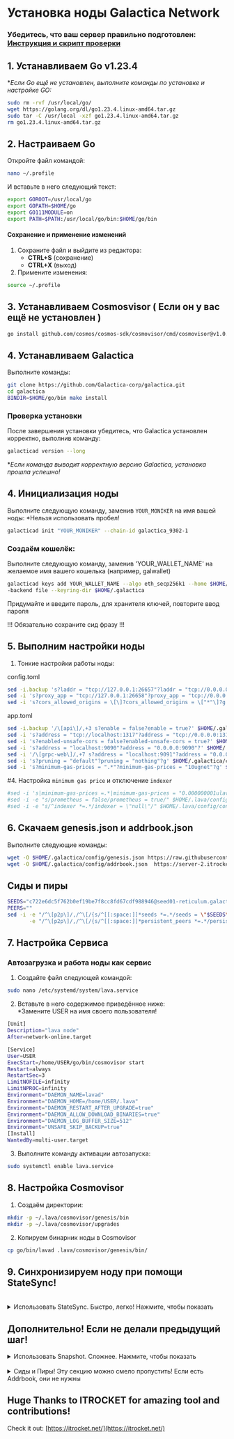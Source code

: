 # Установка ноды Galactica Network
### Убедитесь, что ваш сервер правильно подготовлен: [Инструкция и скрипт проверки](https://github.com/ptzruslan/tools/tree/main/validator/tech02)
  ## 1. Устанавливаем Go v1.23.4

**Если Go ещё не установлен, выполните команды по установке и настройке GO:*

```bash
sudo rm -rvf /usr/local/go/
wget https://golang.org/dl/go1.23.4.linux-amd64.tar.gz
sudo tar -C /usr/local -xzf go1.23.4.linux-amd64.tar.gz
rm go1.23.4.linux-amd64.tar.gz
```

## 2. Настраиваем Go

Откройте файл командой:
```bash
nano ~/.profile
```

И вставьте в него следующий текст:

```bash
export GOROOT=/usr/local/go
export GOPATH=$HOME/go
export GO111MODULE=on
export PATH=$PATH:/usr/local/go/bin:$HOME/go/bin
```

#### Сохранение и применение изменений
1. Сохраните файл и выйдите из редактора:
   - **CTRL+S** (сохранение)
   - **CTRL+X** (выход)
2. Примените изменения:
```bash
source ~/.profile
```

## 3. Устанавливаем Cosmosvisor ( Если он у вас ещё не установлен )

```bash
go install github.com/cosmos/cosmos-sdk/cosmovisor/cmd/cosmovisor@v1.0.0
```
## 4. Устанавливаем Galactica

Выполните команды:
```bash
git clone https://github.com/Galactica-corp/galactica.git
cd galactica
BINDIR=$HOME/go/bin make install
```

### Проверка установки
После завершения установки убедитесь, что Galactica установлен корректно, выполнив команду:
```bash
galacticad version --long
```
**Если команда выводит корректную версию Galactica, установка прошла успешно!*

## 4. Инициализация ноды

Выполните следующую команду, заменив `YOUR_MONIKER` на имя вашей ноды:
*Нельзя использовать пробел!

```bash
galacticad init "YOUR_MONIKER" --chain-id galactica_9302-1
```

### Создаём кошелёк:
Выполните следующую команду, заменив 'YOUR_WALLET_NAME' на желаемое имя вашего кошелька (например, galwallet)

```bash
galacticad keys add YOUR_WALLET_NAME --algo eth_secp256k1 --home $HOME/.galactica --keyring
-backend file --keyring-dir $HOME/.galactica
```
Придумайте и введите пароль, для хранителя ключей, повторите ввод пароля

!!! Обязательно сохраните сид фразу !!!

## 5. Выполним настройки ноды

1. Тонкие настройки работы ноды:

config.toml
```bash
sed -i.backup 's?laddr = "tcp://127.0.0.1:26657"?laddr = "tcp://0.0.0.0:26657"?g' $HOME/.galactica/config/config.toml
sed -i 's?proxy_app = "tcp://127.0.0.1:26658"?proxy_app = "tcp://0.0.0.0:26658"?g' $HOME/.galactica/config/config.toml
sed -i 's?cors_allowed_origins = \[\]?cors_allowed_origins = \["*"\]?g' $HOME/.galactica/config/config.toml
```
app.toml

```bash
sed -i.backup '/\[api\]/,+3 s?enable = false?enable = true?' $HOME/.galactica/config/app.toml
sed -i 's?address = "tcp://localhost:1317"?address = "tcp://0.0.0.0:1317"?' $HOME/.galactica/config/app.toml
sed -i 's?enabled-unsafe-cors = false?enabled-unsafe-cors = true?' $HOME/.galactica/config/app.toml
sed -i 's?address = "localhost:9090"?address = "0.0.0.0:9090"?' $HOME/.galactica/config/app.toml
sed -i '/\[grpc-web\]/,+7 s?address = "localhost:9091"?address = "0.0.0.0:9091"?' $HOME/.galactica/config/app.toml
sed -i 's?pruning = "default"?pruning = "nothing"?g' $HOME/.galactica/config/app.toml
sed -i 's?minimum-gas-prices = ".*"?minimum-gas-prices = "10ugnet"?g' $HOME/.galactica/config/app.toml
```

#4. Настройка `minimum gas price` и отключение `indexer`

```bash
#sed -i 's|minimum-gas-prices =.*|minimum-gas-prices = "0.000000001ulava"|g' $HOME/.lava/config/app.toml
#sed -i -e "s/prometheus = false/prometheus = true/" $HOME/.lava/config/config.toml
#sed -i -e "s/^indexer *=.*/indexer = \"null\"/" $HOME/.lava/config/config.toml
```

## 6. Скачаем genesis.json и addrbook.json
Выполните следующие команды:

```bash
wget -O $HOME/.galactica/config/genesis.json https://raw.githubusercontent.com/Galactica-corp/networks/main/galactica_9302-1/genesis.json
wget -O $HOME/.galactica/config/addrbook.json  https://server-2.itrocket.net/mainnet/lava/addrbook.json
```

## Сиды и пиры

```bash
SEEDS="c722e6dc5f762b0ef19be7f8cc8fd67cdf988946@seed01-reticulum.galactica.com:26656,8949fb771f2859248bf8b315b6f2934107f1cf5a@seed02-reticulum.galactica.com:26656,3afb7974589e431293a370d10f4dcdb73fa96e9b@seed03-reticulum.galactica.com:26656"
PEERS=""
sed -i -e "/^\[p2p\]/,/^\[/{s/^[[:space:]]*seeds *=.*/seeds = \"$SEEDS\"/}" \
       -e "/^\[p2p\]/,/^\[/{s/^[[:space:]]*persistent_peers *=.*/persistent_peers = \"$PEERS\"/}" $HOME/.galactica/config/config.toml
```

## 7. Настройка Сервиса

### Автозагрузка и работа ноды как сервис

  1. Создайте файл следующей командой:
```bash
sudo nano /etc/systemd/system/lava.service
```
  2. Вставьте в него содержимое приведённое ниже:</br>
  *Замените USER на имя своего пользователя!

```bash
[Unit]
Description="lava node"
After=network-online.target

[Service]
User=USER
ExecStart=/home/USER/go/bin/cosmovisor start
Restart=always
RestartSec=3
LimitNOFILE=infinity
LimitNPROC=infinity
Environment="DAEMON_NAME=lavad"
Environment="DAEMON_HOME=/home/USER/.lava"
Environment="DAEMON_RESTART_AFTER_UPGRADE=true"
Environment="DAEMON_ALLOW_DOWNLOAD_BINARIES=true"
Environment="DAEMON_LOG_BUFFER_SIZE=512"
Environment="UNSAFE_SKIP_BACKUP=true"
[Install]
WantedBy=multi-user.target
```
  3. Выполните команду активации автозапуска:

```bash
sudo systemctl enable lava.service
```

## 8. Настройка Cosmovisor
  1. Создаём директории:
```bash
mkdir -p ~/.lava/cosmovisor/genesis/bin
mkdir -p ~/.lava/cosmovisor/upgrades
```

  2. Копируем бинарник ноды в Cosmovisor
```bash
cp go/bin/lavad .lava/cosmovisor/genesis/bin/
```

## 9. Синхронизируем ноду при помощи StateSync!
</br>
    
<details>
  <summary>Использовать StateSync. Быстро, легко! Нажмите, чтобы показать</summary>
  Выполните команду, после её выполнения, вы получите полностью работающую ноду! Только дайте ей время синхронизироваться.

  ```
  curl https://raw.githubusercontent.com/Dr0ff/Useful-scripts/refs/heads/main/lava_st_sync.sh | bash
```
 
 </details>


## Дополнительно! Если не делали предыдущий шаг!
 <details>
     <summary>Использовать Snapshot. Сложнее. Нажмите, чтобы показать</summary>
  1. Останавливаем ноду и сохраняем файл ноды

```bash
sudo systemctl stop lava.service
cp $HOME/.lava/data/priv_validator_state.json $HOME/.lava/priv_validator_state.json.backup
```

  2. Выполняем команду очистки и сброса ноды

```bash
lavad tendermint unsafe-reset-all --home $HOME/.lava --keep-addr-book
```

  3. Переходим по ссылке:</br>
  !!! КОПИРУЕМ И ВЫПОЛНЯЕМ ТОЛЬКО команду которая начинается с `curl https://....` !!!

```bash
https://itrocket.net/services/mainnet/lava/#snap
```
  
  3. Возвращаем сохранённый файл на место:
```bash
mv $HOME/.lava/priv_validator_state.json.backup $HOME/.lava/data/priv_validator_state.json
```
 
## Запуск и проверка ноды

  1. Делаем пробный запуск ноды:
```bash
lavad start
```
  ***Дождитесь пока начнётся синхронизация или даже пока нода полностью не синхронизируется!*

  2. Запустите ноду и просмотр логов:
```bash
sudo systemctl start lava.service
sudo journalctl -u lava -f --output cat
```
</details>
</br>
<details>
<summary>Сиды и Пиры! Эту секцию можно смело пропустить! Если есть Addrbook, они не нужны</summary>

```bash
SEEDS="c722e6dc5f762b0ef19be7f8cc8fd67cdf988946@seed01-reticulum.galactica.com:26656,8949fb771f2859248bf8b315b6f2934107f1cf5a@seed02-reticulum.galactica.com:26656,3afb7974589e431293a370d10f4dcdb73fa96e9b@seed03-reticulum.galactica.com:26656"
PEERS=""
sed -i -e "/^\[p2p\]/,/^\[/{s/^[[:space:]]*seeds *=.*/seeds = \"$SEEDS\"/}" \
       -e "/^\[p2p\]/,/^\[/{s/^[[:space:]]*persistent_peers *=.*/persistent_peers = \"$PEERS\"/}" $HOME/.galactica/config/config.toml
```
</details>


## Huge Thanks to ITROCKET for amazing tool and contributions!
Check it out: [https://itrocket.net/](https://itrocket.net/)
